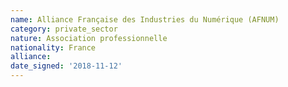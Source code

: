 ```yaml
---
name: Alliance Française des Industries du Numérique (AFNUM)
category: private_sector
nature: Association professionnelle 
nationality: France
alliance: 
date_signed: '2018-11-12'
---
```

    